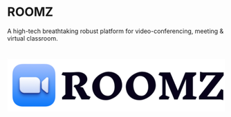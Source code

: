 # **ROOMZ**

A high-tech breathtaking robust platform for video-conferencing, meeting & virtual classroom.

#
![Logo](https://github.com/CrossOriGenes/roomz/blob/main/src/assets/logo_dark.png)

